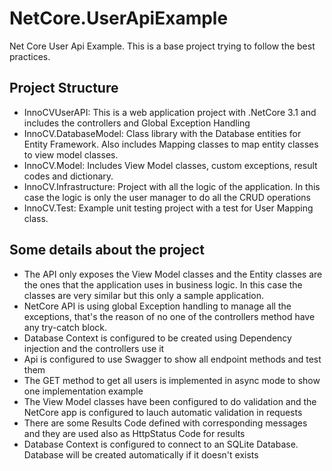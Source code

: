 # NetCore.UserApiExample
Net Core User Api Example. This is a base project trying to follow the best practices.


## Project Structure

 - InnoCVUserAPI: This is a web application project with .NetCore 3.1 and includes the controllers and Global Exception Handling
 - InnoCV.DatabaseModel: Class library with the Database entities for Entity Framework. Also includes Mapping classes to map entity classes to view model classes.
 - InnoCV.Model: Includes View Model classes, custom exceptions, result codes and dictionary.
 - InnoCV.Infrastructure: Project with all the logic of the application. In this case the logic is only the user manager to do all the CRUD operations
 - InnoCV.Test: Example unit testing project with a test for User Mapping class.

## Some details about the project

 - The API only exposes the View Model classes and the Entity classes are the ones that the application uses in business logic. In this case the classes are very similar but this only a sample application.
 - NetCore API is using global Exception handling to manage all the exceptions, that's the reason of no one of the controllers method have any try-catch block.
 - Database Context is configured to be created using Dependency injection and the controllers use it
 - Api is configured to use Swagger to show all endpoint methods and test them
 - The GET method to get all users is implemented in async mode to show one implementation example
 - The View Model classes have been configured to do validation and the NetCore app is configured to lauch automatic validation in requests
 - There are some Results Code defined with corresponding messages and they are used also as HttpStatus Code for results
 - Database Context is configured to connect to an SQLite Database. Database will be created automatically if it doesn't exists
